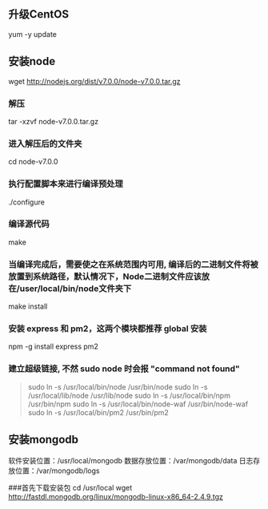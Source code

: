 ## 升级CentOS
yum -y update

## 安装node 
wget http://nodejs.org/dist/v7.0.0/node-v7.0.0.tar.gz

### 解压
tar -xzvf node-v7.0.0.tar.gz

### 进入解压后的文件夹
cd node-v7.0.0

### 执行配置脚本来进行编译预处理
./configure

### 编译源代码
make

### 当编译完成后，需要使之在系统范围内可用, 编译后的二进制文件将被放置到系统路径，默认情况下，Node二进制文件应该放在/user/local/bin/node文件夹下
make install

### 安装 express 和 pm2，这两个模块都推荐 global 安装
npm -g install express pm2

### 建立超级链接, 不然 sudo node 时会报 "command not found"
> sudo ln -s /usr/local/bin/node /usr/bin/node
> sudo ln -s /usr/local/lib/node /usr/lib/node
> sudo ln -s /usr/local/bin/npm /usr/bin/npm
> sudo ln -s /usr/local/bin/node-waf /usr/bin/node-waf
> sudo ln -s /usr/local/bin/pm2 /usr/bin/pm2

## 安装mongodb
软件安装位置：/usr/local/mongodb
数据存放位置：/var/mongodb/data
日志存放位置：/var/mongodb/logs

###首先下载安装包
cd /usr/local
wget http://fastdl.mongodb.org/linux/mongodb-linux-x86_64-2.4.9.tgz

